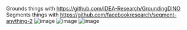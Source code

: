 Grounds things with <https://github.com/IDEA-Research/GroundingDINO>
Segments things with <https://github.com/facebookresearch/segment-anything-2>
![image](https://github.com/user-attachments/assets/848c0895-a1e9-466a-ab9c-a7411f8e973c)
![image](https://github.com/user-attachments/assets/5a1dc0d9-9cd6-45ae-9124-dd412381e19a)
![image](https://github.com/user-attachments/assets/900daf09-b435-474e-8cac-356d4452218e)
